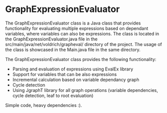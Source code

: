 # GraphExpressionEvaluator

The GraphExpressionEvaluator class is a Java class that provides functionality for 
evaluating multiple expressions based on dependant variables, where variables can also be expressions. 
The class is located in the GraphExpressionEvaluator.java file in 
the src/main/java/net/voldrich/grapheval/ directory of the project. 
The usage of the class is showcased in the Main.java file in the same directory.

The GraphExpressionEvaluator class provides the following functionality:

- Parsing and evaluation of expressions using EvalEx library
- Support for variables that can be also expressions
- Incremental calculation based on variable dependancy graph
- Cycle detection
- Using JgraphT library for all graph operations (variable dependencies, cycle detection, leaf to root evaluation)

Simple code, heavy dependencies :).